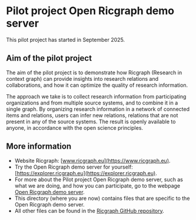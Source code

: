 # Pilot project Open Ricgraph demo server

This pilot project has started in September 2025.

## Aim of the pilot project
The aim of the pilot project is to demonstrate how Ricgraph
(Research in context graph)
can provide insights into research relations and collaborations, and how it can
optimize the quality of research information. 

The approach we take is to collect research information from participating
organizations and from multiple source systems, and to combine it in a single
graph. By organizing research information in a network of connected items and
relations, users can infer new relations, relations that are not present in any
of the source systems. 
The result is openly available to anyone, in accordance with the open science
principles. 

## More information

* Website Ricgraph: [www.ricgraph.eu](https://www.ricgraph.eu).
* Try the Open Ricgraph demo server for yourself:
  [https://explorer.ricgraph.eu](https://explorer.ricgraph.eu).
* For more about the Pilot project Open Ricgraph demo server,
  such as what we are doing, and how you can participate, go to the webpage
  [Open Ricgraph demo 
  server](https://www.ricgraph.eu/pilot-project-open-ricgraph-demo-server.html).
* This directory (where you are now) contains
  files that are specific
  to the Open Ricgraph demo server.
* All other files can be found in the 
  [Ricgraph GitHub repository](https://github.com/UtrechtUniversity/ricgraph).
